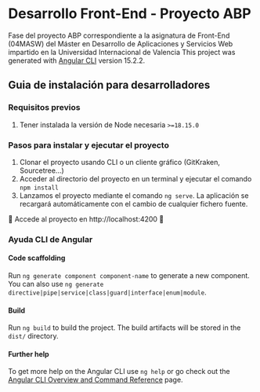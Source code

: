 # Desarrollo Front-End - Proyecto ABP

Fase del proyecto ABP correspondiente a la asignatura de Front-End (04MASW) del Máster en Desarrollo de Aplicaciones y Servicios Web impartido en la Universidad Internacional de Valencia
This project was generated with [Angular CLI](https://github.com/angular/angular-cli) version 15.2.2.


## Guia de instalación para desarrolladores

### Requisitos previos
1. Tener instalada la versión de Node necesaria `>=18.15.0`

### Pasos para instalar y ejecutar el proyecto

1. Clonar el proyecto usando CLI o un  cliente gráfico (GitKraken, Sourcetree...)
2. Acceder al directorio del proyecto en un terminal y ejecutar el comando `npm install`
3. Lanzamos el proyecto mediante el comando `ng serve`. La aplicación se recargará automáticamente con el cambio de cualquier fichero fuente.

:rocket: Accede al proyecto en http://localhost:4200 :rocket:

### Ayuda CLI de Angular

#### Code scaffolding

Run `ng generate component component-name` to generate a new component. You can also use `ng generate directive|pipe|service|class|guard|interface|enum|module`.

#### Build

Run `ng build` to build the project. The build artifacts will be stored in the `dist/` directory.

#### Further help

To get more help on the Angular CLI use `ng help` or go check out the [Angular CLI Overview and Command Reference](https://angular.io/cli) page.
